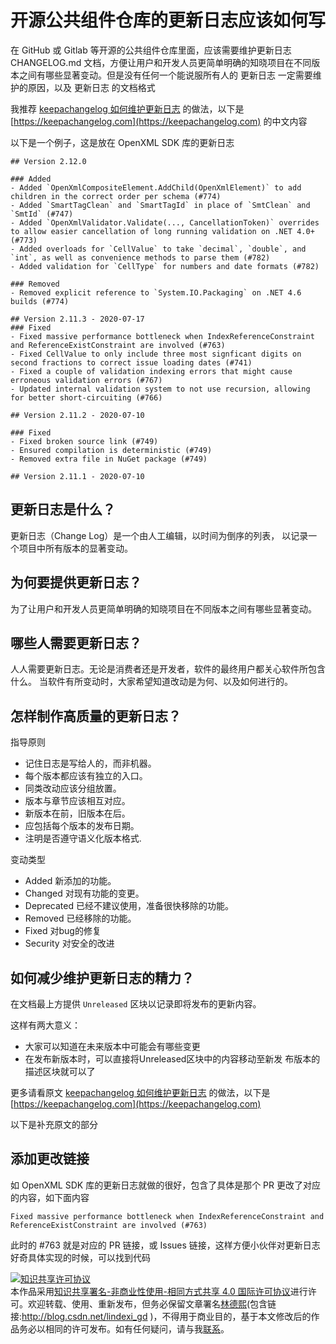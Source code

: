 
# 开源公共组件仓库的更新日志应该如何写

在 GitHub 或 Gitlab 等开源的公共组件仓库里面，应该需要维护更新日志 CHANGELOG.md 文档，方便让用户和开发人员更简单明确的知晓项目在不同版本之间有哪些显著变动。但是没有任何一个能说服所有人的 更新日志 一定需要维护的原因，以及 更新日志 的文档格式

<!--more-->


<!-- 发布 -->

我推荐 [keepachangelog 如何维护更新日志](https://keepachangelog.com/zh-CN/1.0.0/ ) 的做法，以下是 [https://keepachangelog.com](https://keepachangelog.com) 的中文内容

以下是一个例子，这是放在 OpenXML SDK 库的更新日志

```
## Version 2.12.0

### Added
- Added `OpenXmlCompositeElement.AddChild(OpenXmlElement)` to add children in the correct order per schema (#774)
- Added `SmartTagClean` and `SmartTagId` in place of `SmtClean` and `SmtId` (#747)
- Added `OpenXmlValidator.Validate(..., CancellationToken)` overrides to allow easier cancellation of long running validation on .NET 4.0+ (#773)
- Added overloads for `CellValue` to take `decimal`, `double`, and `int`, as well as convenience methods to parse them (#782)
- Added validation for `CellType` for numbers and date formats (#782)

### Removed
- Removed explicit reference to `System.IO.Packaging` on .NET 4.6 builds (#774)

## Version 2.11.3 - 2020-07-17
### Fixed
- Fixed massive performance bottleneck when IndexReferenceConstraint and ReferenceExistConstraint are involved (#763)
- Fixed CellValue to only include three most signficant digits on second fractions to correct issue loading dates (#741)
- Fixed a couple of validation indexing errors that might cause erroneous validation errors (#767)
- Updated internal validation system to not use recursion, allowing for better short-circuiting (#766)

## Version 2.11.2 - 2020-07-10

### Fixed
- Fixed broken source link (#749)
- Ensured compilation is deterministic (#749)
- Removed extra file in NuGet package (#749)

## Version 2.11.1 - 2020-07-10
```

## 更新日志是什么？

更新日志（Change Log）是一个由人工编辑，以时间为倒序的列表， 以记录一个项目中所有版本的显著变动。 

## 为何要提供更新日志？ 

为了让用户和开发人员更简单明确的知晓项目在不同版本之间有哪些显著变动。

## 哪些人需要更新日志？ 

人人需要更新日志。无论是消费者还是开发者，软件的最终用户都关心软件所包含什么。 当软件有所变动时，大家希望知道改动是为何、以及如何进行的。 

## 怎样制作高质量的更新日志？ 

指导原则

- 记住日志是写给人的，而非机器。
- 每个版本都应该有独立的入口。
- 同类改动应该分组放置。
- 版本与章节应该相互对应。
- 新版本在前，旧版本在后。
- 应包括每个版本的发布日期。
- 注明是否遵守语义化版本格式.

变动类型

- Added 新添加的功能。
- Changed 对现有功能的变更。
- Deprecated 已经不建议使用，准备很快移除的功能。
- Removed 已经移除的功能。
- Fixed 对bug的修复
- Security 对安全的改进

## 如何减少维护更新日志的精力？ 

 在文档最上方提供 `Unreleased` 区块以记录即将发布的更新内容。

这样有两大意义：

- 大家可以知道在未来版本中可能会有哪些变更
- 在发布新版本时，可以直接将Unreleased区块中的内容移动至新发 布版本的描述区块就可以了

更多请看原文 [keepachangelog 如何维护更新日志](https://keepachangelog.com/zh-CN/1.0.0/ ) 的做法，以下是 [https://keepachangelog.com](https://keepachangelog.com)

以下是补充原文的部分

## 添加更改链接

如 OpenXML SDK 库的更新日志就做的很好，包含了具体是那个 PR 更改了对应的内容，如下面内容

```
Fixed massive performance bottleneck when IndexReferenceConstraint and ReferenceExistConstraint are involved (#763)
```

此时的 #763 就是对应的 PR 链接，或 Issues 链接，这样方便小伙伴对更新日志好奇具体实现的时候，可以找到代码





<a rel="license" href="http://creativecommons.org/licenses/by-nc-sa/4.0/"><img alt="知识共享许可协议" style="border-width:0" src="https://licensebuttons.net/l/by-nc-sa/4.0/88x31.png" /></a><br />本作品采用<a rel="license" href="http://creativecommons.org/licenses/by-nc-sa/4.0/">知识共享署名-非商业性使用-相同方式共享 4.0 国际许可协议</a>进行许可。欢迎转载、使用、重新发布，但务必保留文章署名[林德熙](http://blog.csdn.net/lindexi_gd)(包含链接:http://blog.csdn.net/lindexi_gd )，不得用于商业目的，基于本文修改后的作品务必以相同的许可发布。如有任何疑问，请与我[联系](mailto:lindexi_gd@163.com)。
